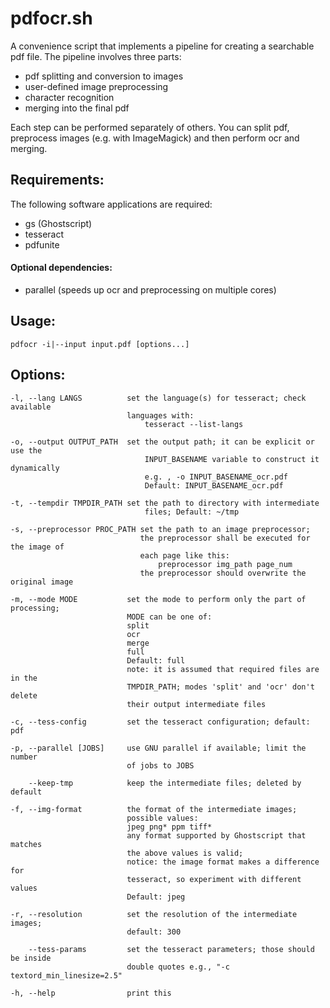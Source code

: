 # pdfocr.sh

A convenience script that implements a pipeline for creating a searchable
pdf file. The pipeline involves three parts:
  - pdf splitting and conversion to images
  - user-defined image preprocessing
  - character recognition
  - merging into the final pdf

Each step can be performed separately of others. You can split pdf, preprocess
images (e.g. with ImageMagick) and then perform ocr and merging.

## Requirements:

  The following software applications are required:
  - gs (Ghostscript)
  - tesseract
  - pdfunite

#### Optional dependencies:
  - parallel (speeds up ocr and preprocessing on multiple cores)

## Usage:

    pdfocr -i|--input input.pdf [options...]

## Options:

    -l, --lang LANGS          set the language(s) for tesseract; check available
                              languages with: 
                                  tesseract --list-langs

    -o, --output OUTPUT_PATH  set the output path; it can be explicit or use the
                                  INPUT_BASENAME variable to construct it dynamically
                                  e.g. , -o INPUT_BASENAME_ocr.pdf
                                  Default: INPUT_BASENAME_ocr.pdf

    -t, --tempdir TMPDIR_PATH set the path to directory with intermediate
                                  files; Default: ~/tmp

    -s, --preprocessor PROC_PATH set the path to an image preprocessor;
                                 the preprocessor shall be executed for the image of
                                 each page like this:
                                     preprocessor img_path page_num
                                 the preprocessor should overwrite the original image

    -m, --mode MODE           set the mode to perform only the part of processing;
                              MODE can be one of: 
                              split
                              ocr
                              merge
                              full  
                              Default: full
                              note: it is assumed that required files are in the
                              TMPDIR_PATH; modes 'split' and 'ocr' don't delete
                              their output intermediate files

    -c, --tess-config         set the tesseract configuration; default: pdf

    -p, --parallel [JOBS]     use GNU parallel if available; limit the number
                              of jobs to JOBS

        --keep-tmp            keep the intermediate files; deleted by default

    -f, --img-format          the format of the intermediate images; 
                              possible values:
                              jpeg png* ppm tiff*
                              any format supported by Ghostscript that matches
                              the above values is valid;
                              notice: the image format makes a difference for
                              tesseract, so experiment with different values
                              Default: jpeg

    -r, --resolution          set the resolution of the intermediate images;
                              default: 300

        --tess-params         set the tesseract parameters; those should be inside
                              double quotes e.g., "-c textord_min_linesize=2.5"

    -h, --help                print this

